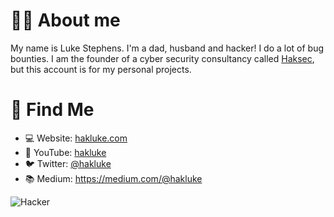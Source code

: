 # 👨‍💻 About me

My name is Luke Stephens. I'm a dad, husband and hacker! I do a lot of bug bounties. I am the founder of a cyber security consultancy called [Haksec](https://haksec.io), but this account is for my personal projects.

# 🧐 Find Me
* 💻 Website: [hakluke.com](https://hakluke.com)
* 🎥 YouTube: [hakluke](https://youtube.com/hakluke)
* 🐦 Twitter: [@hakluke](https://twitter.com/hakluke)
* 📚 Medium: https://medium.com/@hakluke

![Hacker](https://i.giphy.com/media/YQitE4YNQNahy/giphy.webp)
